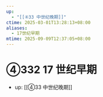 ```yaml
---
up:
  - "[[④33 中世纪晚期]]"
ctime: 2025-03-01T13:28:13+08:00
aliases:
  - 17世纪早期
mtime: 2025-09-09T12:37:05+08:00
---
```


# ④332 17 世纪早期

- up: [[④33 中世纪晚期]]

